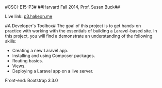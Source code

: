 #CSCI-E15-P3#
##Harvard Fall 2014, Prof. Susan Buck##

Live link:  <a href="http://www.p3.hakeon.com" target="_blank">p3.hakeon.me</a>

#A Developer's Toolbox#
The goal of this project is to get hands-on practice with working with the essentials of building a Laravel-based site.
In this project, you will find a demonstrate an understanding of the following skills:
* Creating a new Laravel app.
* Installing and using Composer packages.
* Routing basics.
* Views.
* Deploying a Laravel app on a live server.

Front-end: Bootstrap 3.3.0


